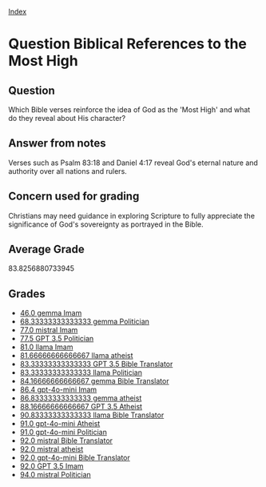 
[Index](../../index.md)
# Question Biblical References to the Most High
## Question
Which Bible verses reinforce the idea of God as the 'Most High' and what do they reveal about His character?

## Answer from notes
Verses such as Psalm 83:18 and Daniel 4:17 reveal God's eternal nature and authority over all nations and rulers.

## Concern used for grading
Christians may need guidance in exploring Scripture to fully appreciate the significance of God's sovereignty as portrayed in the Bible.

## Average Grade
83.8256880733945

## Grades
 * [46.0 gemma Imam](../answers/gemma_Imam/Biblical_References_to_the_Most_High.md)
 * [68.33333333333333 gemma Politician](../answers/gemma_Politician/Biblical_References_to_the_Most_High.md)
 * [77.0 mistral Imam](../answers/mistral_Imam/Biblical_References_to_the_Most_High.md)
 * [77.5 GPT 3.5 Politician](../answers/GPT_3.5_Politician/Biblical_References_to_the_Most_High.md)
 * [81.0 llama Imam](../answers/llama_Imam/Biblical_References_to_the_Most_High.md)
 * [81.66666666666667 llama atheist](../answers/llama_atheist/Biblical_References_to_the_Most_High.md)
 * [83.33333333333333 GPT 3.5 Bible Translator](../answers/GPT_3.5_Bible_Translator/Biblical_References_to_the_Most_High.md)
 * [83.33333333333333 llama Politician](../answers/llama_Politician/Biblical_References_to_the_Most_High.md)
 * [84.16666666666667 gemma Bible Translator](../answers/gemma_Bible_Translator/Biblical_References_to_the_Most_High.md)
 * [86.4 gpt-4o-mini Imam](../answers/gpt-4o-mini_Imam/Biblical_References_to_the_Most_High.md)
 * [86.83333333333333 gemma atheist](../answers/gemma_atheist/Biblical_References_to_the_Most_High.md)
 * [88.16666666666667 GPT 3.5 Atheist](../answers/GPT_3.5_Atheist/Biblical_References_to_the_Most_High.md)
 * [90.83333333333333 llama Bible Translator](../answers/llama_Bible_Translator/Biblical_References_to_the_Most_High.md)
 * [91.0 gpt-4o-mini Atheist](../answers/gpt-4o-mini_Atheist/Biblical_References_to_the_Most_High.md)
 * [91.0 gpt-4o-mini Politician](../answers/gpt-4o-mini_Politician/Biblical_References_to_the_Most_High.md)
 * [92.0 mistral Bible Translator](../answers/mistral_Bible_Translator/Biblical_References_to_the_Most_High.md)
 * [92.0 mistral atheist](../answers/mistral_atheist/Biblical_References_to_the_Most_High.md)
 * [92.0 gpt-4o-mini Bible Translator](../answers/gpt-4o-mini_Bible_Translator/Biblical_References_to_the_Most_High.md)
 * [92.0 GPT 3.5 Imam](../answers/GPT_3.5_Imam/Biblical_References_to_the_Most_High.md)
 * [94.0 mistral Politician](../answers/mistral_Politician/Biblical_References_to_the_Most_High.md)

